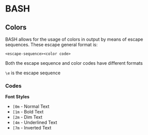 # BASH

## Colors
BASH allows for the usage of colors in output by means of escape sequences.  These escape general format is:
```
<escape-sequence><color code>
```

Both the escape sequence and color codes have different formats

```\e``` is the escape sequence

### Codes
**Font Styles**
- ```[0m``` - Normal Text
- ```[1m``` - Bold Text
- ```[2m``` - Dim Text
- ```[4m``` - Underlined Text
- ```[7m``` - Inverted Text

